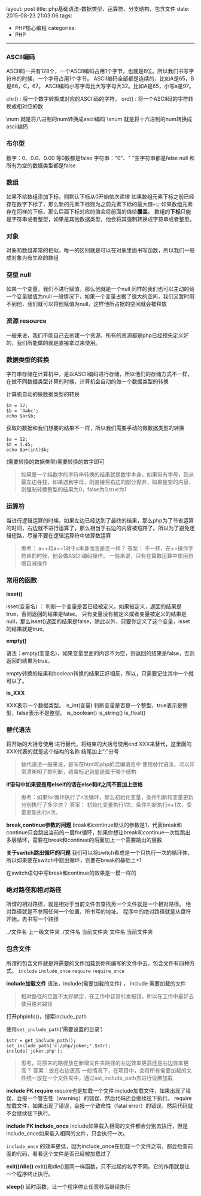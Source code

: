 layout: post
title: php基础语法-数据类型、运算符、分支结构、包含文件
date: 2015-08-23 21:03:06
tags:
- PHP核心编程
categories:
- PHP
---

### ASCII编码

ASCII码一共有128个，一个ASCII编码占用1个字节，也就是8位。所以我们书写字符串的时候，一个字母占用1个字节。
ASCII编码全部都是连续的，比如A是65，B是66，C，67。
ASCII编码小写字母比大写字母大32。比如A是65，小写a是97。

chr()   :	将一个数字转换成对应的ASCII码的字符。
ord() 	:	将一个ASCII码的字符转换成相对应的数

\num   就是将八进制的num转换成ascii编码
\xnum  就是将十六进制的num转换成ascii编码

### 布尔型

数字：0、0.0、0.00 等0数都是false
字符串："0"、" "空字符串都是false
null 和所有为空的数据类型都是false

### 数组

如果不给数组添加下标，则默认下标从0开始依次递增
如果数组元素下标之前已经存在数字下标了，那么新的元素下标则为之前元素下标的最大值`+1`;
如果数组元素存在同样的下标，那么后面下标对应的值会将前面的值给**覆盖**。
数组的**下标**只能是字符串或者整型，如果是其他数据类型，他会将其强制转换成字符串或者整型。

### 对象

对象和数组非常的相似，唯一的区别就是可以在对象里面书写函数，所以我们一般成对象为有生命的数组

### 空型  null

如果一个变量，我们不进行赋值，那么他就是一个null
同样的我们也可以主动的给一个变量赋值为null
一般情况下，如果一个变量占据了很大的空间，我们又暂时用不到他，我们就可以将他赋值为null，这样他所占据的空间就会被释放

### 资源  resource

一般来说，我们不能自己去创建一个资源，所有的资源都是php已经预先定义好的，我们所能做的就是直接拿过来使用。

### 数据类型的转换

字符串存储在计算机中，是以ASCII编码进行存储，所以他们的存储方式不一样，在做不同数据类型计算的时候，计算机会自动的做一个数据类型的转换

计算机自动的做数据类型的转换

```
$a = 12;
$b = '4abc';
echo $a+$b;
```

获取的数据和我们想要的结果不一样，所以我们需要手动的做数据类型的转换

```
$a = 12;
$b = 3.45;
echo $a+(int)$b;
```
(需要转换的数据类型)需要转换的数字即可

>如果是一个纯数字的字符串转换的结果就是数字本身，如果带有字母，则从最左边寻找，如果遇到字母，则直接将右边的部分抛弃，如果是空的内容，则强制转换整型的结果为0，false为0,true为1

### 运算符

当进行逻辑运算的时候，如果左边已经达到了最终的结果，那么php为了节省运算的时间，右边就不进行运算了，那么相当于右边的内容被短路了。所以为了避免逻辑短路，尽量不要在逻辑运算符中做算数运算

>思考： a++和a+=1对于a本身而言是否一样？
答案： 不一样，在++操作字符串的时候，他会做ASCII编码操作。
一般来说，只有在算数运算中使用自增自减操作

### 常用的函数

**isset()**

isset(变量名) ： 判断一个变量是否已经被定义。如果被定义，返回的结果是true，否则返回的结果是false。
只有变量没有被定义或者变量被定义的结果是null，那么isset()返回的结果是false，除此以外，只要你定义了这个变量，isset的结果就是true。

**empty()**

语法：empty(变量名)，如果变量里面的内容不为空，则返回的结果是false，否则返回的结果为true。

empty转换的结果和boolean转换的结果正好相反，所以，只需要记住其中一个就可以了。

**is_XXX**

XXX表示一个数据类型。
is_int(变量)  判断变量是否是一个整型，true表示是整型，false表示不是整型。
is_boolean()
is_string()
is_float()

### 替代语法

将开始的大括号使用:进行替代，将结束的大括号使用end XXX来替代，这里面的XXX代表的就是这个结构的名称
结尾加上“;”分号

>替代语法一般来说，是写在html和php的混编语言中
使用替代语法，可以非常清晰明了的判断，结束标记到底是属于哪个结构

**if语句中如果要是用elseif的话在else和if之间不要加上空格**

>思考：如果for循环执行了n次循环，那么初始化变量，条件判断和变量更新分别执行了多少次？
答案： 初始化变量执行1次，条件判断执行n+1次，变量更新执行n次。

**break,continue参数的问题**
break和continue默认的参数是1，代表break和continue只会跳出当前的一层for循环，如果你想让break和continue一次性跳出多层循环，需要在break和continue的后面加上一个需要跳出的层数

**关于switch跳出循环的问题**
我们可以将switch看成是一个只执行一次的循环体，所以如果要在switch中跳出循环，则要在break的基础上+1

在switch语句中写break和continue的效果是一模一样的

### 绝对路径和相对路径

所谓的相对路径，就是相对于当前文件去查找另一个文件就是一个相对路径。
绝对路径就是不参照任何一个位置，所书写的地址。
程序中的绝对路径就是从盘符开始，去书写一个路径

../文件名   	上一级文件夹
./文件名    	当前文件夹
文件名		当前文件夹


### 包含文件

所谓的包含文件就是将需要的文件加载到你所编写的文件中去，包含文件有四种方式。
`include`  `include_once`  `require`   `require_once`

**include加载文件**
语法，include(需要加载的文件) ， include 需要加载的文件

>相对路径的位置不太好确定，在工作中容易引发报错，所以在工作中最好去使用绝对路径

打开phpinfo()，搜索include_path

使用`set_include_path`(‘需要设置的目录’)
```
$str = get_include_path();
set_include_path('c:/php/joker;'.$str);
include('joker.php');
```
>思考，将原来的路径放在新增文件夹路径的左边效率更高还是右边效率更高？
答案：放在右边更高
>一般情况下，在项目中，会将所有需要加载的文件统一放在一个文件夹中，通过set_include_path去进行设置加载

**include PK require**
require也是加载一个文件
include加载文件，如果出现了错误，会报一个警告性（warning）的错误，然后代码还会继续往下执行。
require加载文件，如果出现了错误，会报一个致命性（fatal error）的错误。然后代码就不会继续往下执行。

**include PK include_once**
include如果载入相同的文件都会分别去执行，但是include_once如果载入相同的文件，只会执行一次。

`include_once` 的效率更低，因为include_once在加载一个文件之前，都会检查前面的代码，看看这个文件是否已经被加载过了

**exit()/die()**
exit()和die()是同一样函数，只不过起的名字不同。它的作用就是让一个程序终止执行。

**sleep()**
延时函数，让一个程序停止任意秒后继续执行




